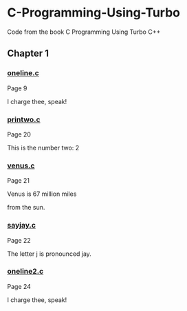 # C-Programming-Using-Turbo
Code from the book C Programming Using Turbo C++ 

## Chapter 1

### [oneline.c](https://github.com/Spencer-Kotys/C-Programming-Using-Turbo/blob/main/Chapter1/ONELINE.C)

Page 9

I charge thee, speak!

### [printwo.c](https://github.com/Spencer-Kotys/C-Programming-Using-Turbo/blob/main/Chapter1/PRINTWO.C)

Page 20

This is the number two: 2

### [venus.c](https://github.com/Spencer-Kotys/C-Programming-Using-Turbo/blob/main/Chapter1/VENUS.C)

Page 21

Venus is 67 million miles

from the sun.

### [sayjay.c](https://github.com/Spencer-Kotys/C-Programming-Using-Turbo/blob/main/SAYJAY.C)

Page 22

The letter j is pronounced jay.

### [oneline2.c](https://github.com/Spencer-Kotys/C-Programming-Using-Turbo/blob/main/ONELINE2.C)

Page 24

I charge thee, speak!
